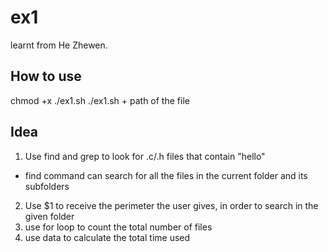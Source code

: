 # ex1
learnt from He Zhewen.
## How to use
chmod +x ./ex1.sh
./ex1.sh + path of the file
## Idea
1. Use find and grep to look for .c/.h files that contain "hello"
- find command can search for all the files in the current folder and its subfolders
2. Use $1 to receive the perimeter the user gives, in order to search in the given folder
3. use for loop to count the total number of files
4. use data to calculate the total time used
